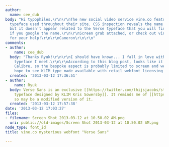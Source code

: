 ```yaml
---
author:
  name: cee_dub
body: "Hi typophiles,\r\n\r\nThe new social video service vine.co features a fresh
  typeface used throughout their site. CSS inspection reveals the name \"Verse Sans\",
  but it doesn't appear related to the Verse typeface that you will find on myfonts
  if you google the name.\r\n\r\nScreen grab attached, or check out vine.co.\r\n\r\nThanks
  for your help!\r\n\r\nCameron\r\n\r\n"
comments:
- author:
    name: cee_dub
  body: "Thanks Ryuk!\r\n\r\nI should have known... I fall in love with every KLIM
    typeface I meet.\r\n\r\nAccording to this blog post, looks like it's straight-up
    Calibre, so the bespoke aspect is probably limited to screen and web optimization.\r\n\r\nhttps://klim.co.nz/blog/vine/\r\n\r\nI
    hope to see KLIM type made available with retail webfont licensing one day!\r\n\r\ncw"
  created: '2013-03-12 17:36:51'
- author:
    name: Ryuk
  body: Verse Sans is an exclusive [[https://twitter.com/thijsjacobs/statuses/295057847815897088|bespoke
    typeface designed by KLIM Kris Sowersby]]. It reminds me of [[https://www.klim.co.nz/retail-fonts/calibre|Calibre]]
    so may be a modified version of it.
  created: '2013-03-12 17:57:38'
date: '2013-03-12 17:03:27'
files:
- filename: Screen Shot 2013-03-12 at 10.50.02 AM.png
  uri: public://old-images/Screen Shot 2013-03-12 at 10.50.02 AM.png
node_type: font_id
title: vine.co mysterious webfont "Verse Sans"

---
```


